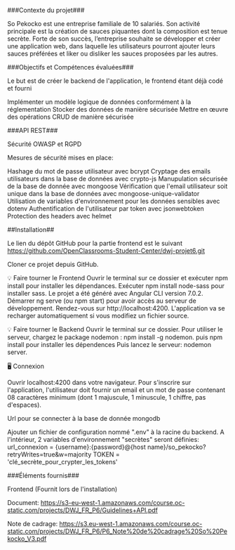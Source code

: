 ###Contexte du projet###

So Pekocko est une entreprise familiale de 10 salariés.
Son activité principale est la création de sauces piquantes dont la composition est tenue secrète.
Forte de son succès, l’entreprise souhaite se développer et créer une application web, dans laquelle les utilisateurs pourront ajouter leurs sauces préférées et liker ou disliker les sauces proposées par les autres.

###Objectifs et Compétences évaluées###

Le but est de créer le backend de l'application, le frontend étant déjà codé et fourni

Implémenter un modèle logique de données conformément à la réglementation
Stocker des données de manière sécurisée
Mettre en œuvre des opérations CRUD de manière sécurisée

###API REST###

Sécurité OWASP et RGPD

Mesures de sécurité mises en place:

Hashage du mot de passe utilisateur avec bcrypt
Cryptage des emails utilisateurs dans la base de données avec crypto-js
Manupulation sécurisée de la base de donnée avec mongoose
Vérification que l'email utilisateur soit unique dans la base de données avec mongoose-unique-validator
Utilisation de variables d'environnement pour les données sensibles avec dotenv
Authentification de l'utilisateur par token avec jsonwebtoken
Protection des headers avec helmet


##Installation##

Le lien du dépôt GitHub pour la partie frontend est le suivant https://github.com/OpenClassrooms-Student-Center/dwj-projet6.git

Cloner ce projet depuis GitHub.

💡   Faire tourner le Frontend
Ouvrir le terminal sur ce dossier et exécuter npm install pour installer les dépendances.
Exécuter npm install node-sass pour installer sass.
Le projet a été généré avec Angular CLI version 7.0.2.
Démarrer ng serve (ou npm start) pour avoir accès au serveur de développement.
Rendez-vous sur http://localhost:4200.
L'application va se recharger automatiquement si vous modifiez un fichier source.

💡   Faire tourner le Backend
Ouvrir le terminal sur ce dossier.
Pour utiliser le serveur, chargez le package nodemon : npm install -g nodemon.
puis npm install pour installer les dépendences
Puis lancez le serveur: nodemon server.

🖥   Connexion

Ouvrir localhost:4200 dans votre navigateur.
Pour s'inscrire sur l'application, l'utilisateur doit fournir un email et un mot de passe contenant 08 caractères minimum (dont 1 majuscule, 1 minuscule, 1 chiffre, pas d'espaces).

Url pour se connecter à la base de donnée mongodb

Ajouter un fichier de configuration nommé ".env" à la racine du backend. A l'intérieur, 2 variables d'environnement "secrètes" seront définies: 
url_connexion = {username}:{password}@{host name}/so_pekocko?retryWrites=true&w=majority
TOKEN = 'clé_secrète_pour_crypter_les_tokens'

###Éléments fournis###

Frontend (Fournit lors de l'installation)

Document: https://s3-eu-west-1.amazonaws.com/course.oc-static.com/projects/DWJ_FR_P6/Guidelines+API.pdf

Note de cadrage: https://s3.eu-west-1.amazonaws.com/course.oc-static.com/projects/DWJ_FR_P6/P6_Note%20de%20cadrage%20So%20Pekocko_V3.pdf




